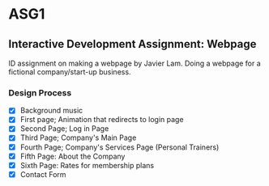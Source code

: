 # ASG1

## Interactive Development Assignment: Webpage

ID assignment on making a webpage by Javier Lam. Doing a webpage for a fictional company/start-up business.

### Design Process

- [x] Background music
- [x] First page; Animation that redirects to login page
- [x] Second Page; Log in Page
- [x] Third Page; Company's Main Page
- [x] Fourth Page; Company's Services Page (Personal Trainers)
- [x] Fifth Page: About the Company
- [x] Sixth Page: Rates for membership plans
- [x] Contact Form
